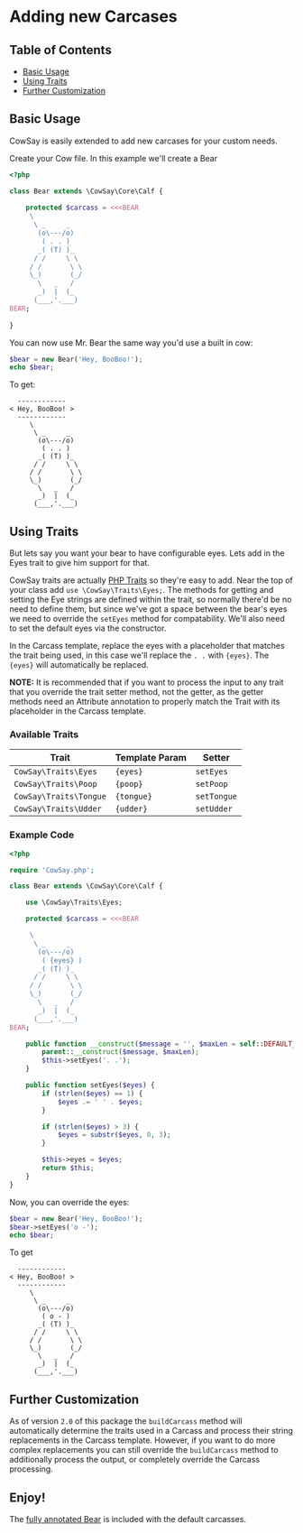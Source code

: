 # Adding new Carcases

## Table of Contents

* [Basic Usage](#basic-usage)
* [Using Traits](#using-traits)
* [Further Customization](#further-customization)

## Basic Usage

CowSay is easily extended to add new carcases for your custom needs.

Create your Cow file. In this example we'll create a Bear

```php
<?php

class Bear extends \CowSay\Core\Calf {
	
	protected $carcass = <<<BEAR
     \
      \ _     _
       (o\---/o)
        ( . . )
       _( (T) )_
      / /     \ \
     / /       \ \
     \_)       (_/
       \   _   /
       _)  |  (_
      (___,'.___)
BEAR;
	
}
```

You can now use Mr. Bear the same way you'd use a built in cow:

```php
$bear = new Bear('Hey, BooBoo!');
echo $bear;
```

To get:

```
  ------------
< Hey, BooBoo! >
  ------------
     \
      \ _     _
       (o\---/o)
        ( . . )
       _( (T) )_
      / /     \ \
     / /       \ \
     \_)       (_/
       \   _   /
       _)  |  (_
      (___,'.___)
```

## Using Traits

But lets say you want your bear to have configurable eyes. Lets add in the Eyes trait to give him support for that.

CowSay traits are actually [PHP Traits](http://php.net/traits) so they're easy to add. Near the top of your class add `use \CowSay\Traits\Eyes;`. The methods for getting and setting the Eye strings are defined within the trait, so normally there'd be no need to define them, but since we've got a space between the bear's eyes we need to override the `setEyes` method for compatability. We'll also need to set the default eyes via the constructor.

In the Carcass template, replace the eyes with a placeholder that matches the trait being used, in this case we'll replace the `. .` with `{eyes}`. The `{eyes}` will automatically be replaced.

**NOTE:** It is recommended that if you want to process the input to any trait that you override the trait setter method, not the getter, as the getter methods need an Attribute annotation to properly match the Trait with its placeholder in the Carcass template.

### Available Traits

| Trait | Template Param | Setter |
| ----- | -------------- | ------ |
| `CowSay\Traits\Eyes` | `{eyes}` | `setEyes` |
| `CowSay\Traits\Poop` | `{poop}` | `setPoop` |
| `CowSay\Traits\Tongue` | `{tongue}` | `setTongue` |
| `CowSay\Traits\Udder` | `{udder}` | `setUdder` |

### Example Code

```php
<?php

require 'CowSay.php';

class Bear extends \CowSay\Core\Calf {

	use \CowSay\Traits\Eyes;

	protected $carcass = <<<BEAR

     \
      \ _     _
       (o\---/o)
        ( {eyes} )
       _( (T) )_
      / /     \ \
     / /       \ \
     \_)       (_/
       \   _   /
       _)  |  (_
      (___,'.___)
BEAR;

	public function __construct($message = '', $maxLen = self::DEFAULT_MAX_LEN) {
		parent::__construct($message, $maxLen);
		$this->setEyes('. .');
	}

	public function setEyes($eyes) {
		if (strlen($eyes) == 1) {
			$eyes .= ' ' . $eyes;
		}

		if (strlen($eyes) > 3) {
			$eyes = substr($eyes, 0, 3);
		}

		$this->eyes = $eyes;
		return $this;
	}
}
```

Now, you can override the eyes:

```php
$bear = new Bear('Hey, BooBoo!');
$bear->setEyes('o -');
echo $bear;
```

To get

```
  ------------
< Hey, BooBoo! >
  ------------
     \
      \ _     _
       (o\---/o)
        ( o - )
       _( (T) )_
      / /     \ \
     / /       \ \
     \_)       (_/
       \   _   /
       _)  |  (_
      (___,'.___)
```

## Further Customization

As of version `2.0` of this package the `buildCarcass` method will automatically determine the traits used in a Carcass and process their string replacements in the Carcass template. However, if you want to do more complex replacements you can still override the `buildCarcass` method to additionally process the output, or completely override the Carcass processing.

## Enjoy!

The [fully annotated Bear](../src/Carcases/Bear.php) is included with the default carcasses.